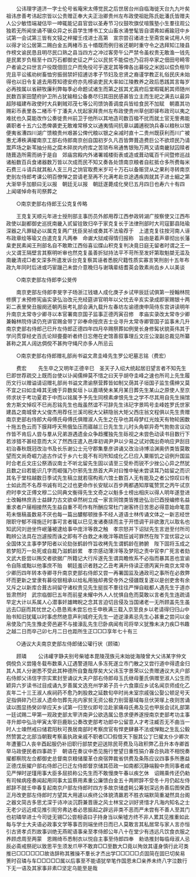 <!-- { "loadSidebar": true } -->
　　公讳理字道济一字士伦号省庵宋太傅觉民之后世居台州自临海徙天台九九叶矣祖讳彦善考讳起宗皆以公贵赠正奉大夫正治卿贵州左布政使祖妣陈氏妣潘氏皆赠夫人公少敏悟端凝估毕一呻辄能记县官尝以圣寿节习仪鼓吹旗仗喧簇塾小生羣往观公独若无所闻坐诵不辍众异之长县学生博书工文山畜水涌誉髦皆自谓弗如甫踰冠中乡试第一会试第三皆有文锓之梓擢壬戌进士高第　宣宗尝召诸进士至斋宫亲试用人何以得才论公居第二赐白金五两楮币五十缗既而例归省还朝时重守令之选拜知江陵县作榜文谕民恳且明尽民口熟之县当四方之冲过客旁午公严禁令虽权贵无敢渔一钱先是民累岁负租至十四万石都御史征之严公以民贫不能偿也乃召将卒家之佃田号畸零户者谕之曰世言户役既佃田立户而免役可乎遂定其等俾各出募役之米因以偿负租毕完且平讼徭劝树畜恤穷振弱禁奸招逋访孝子节妇及忠贤之裔谨学教正礼俗民庆未始得也以旧令复遽去用荐知德安府亦先榜谕吏民大率如江陵教养之政后悉践其言每岁必再按属以省耕牧廉利弊每季必命题试诸生而第之拔其尤寘府后堂暇辄躬其师随州民数百家田楚府护卫所占犹输租公备奏尽归其田民感甚皆立主而生祀之满去以最异超陟福建布政使时大兵剿贼邓茂七等公司馈饷善调度兵皆给食民不加赋　朝嘉其功赐彩币表里各二楮币千丁潘夫人忧起家拜贵州左布政使贵州草创即驿布政司以夷之难扰也久莫能改作公奏徙贵州前卫于他所以其地造司数百楹不扰而就土官无訾弗能袭职者十五六公悉俾袭吏无敢难常移文以通夷情间抗章以蠲逋税饷兵春以粮秋以银便夷省漕四川湖广馈粮贵州艰甚公俾代粮以银之籴减时直十二贵州既获利而川广被惠尤溥秩满擢南京工部右侍郎南京创自国初岁久凡百皆弊葺造费巨公不欲烦民乃请鬻芦场之新苇抽分局之腐木碎炭内府库之苦琐布帛通售银殆万两又请南畿狱囚赎者随葺造所需而纳于是自　郊庙宫殿内外诸署城楼街表或造或葺动辄百千间暨修巡战诸船数百兵食诸器数万皆以次成而民不知又奏各处馈南京粮者自舡抵仓多所费每米石费三斗请兵就其船人支三月之饷官取费米岁可十万石以备赈贷从之果利寻转南京吏剖左侍郎考课公明百僚惮之尝请老至再不允满考赴京途遇疾舆就其子进士絪之第大渐举手加额曰无以报　朝廷无以报　朝廷遂薨成化癸巳五月四日也寿六十有四　上闻嗟悼命有司祭葬之 

　　○南京吏部右侍郎王公克复传略 

　　王克复天顺元年进士授刑部主事历员外郎用荐江西参政转湖广按察使又江西布政使以副都御史巡抚南畿入贰留铨致归卒于家克复长于法律刑部时大司寇鄞县陆瑜深器之凡罪疑必以属克复两广抚臣吴祯或奏其不法瑜荐于　上遣克复往按河南人诬布政章绘等瑜又白遣克复凡两奉　命谳大狱咸得情归报称　旨由是着声章彻出长藩臬吏民素闻王刑部名自不敢欺江西俗喜讼牒山积克复判决竟日庭无留者时谓之王一火又谓王隔壁言其察明听审也然克复虽善折狱持法平不苛所至发奸第取魁桀无滥及南畿清戎□者文深多所遣发诉台克复察其诬者悉脱尺籍性质实寡言笑刑剖十五年布政九年同时后进或巧宦躐己未尝介意晚归与谢瑀辈结耆英会敦素尚齿乡人以美谈 

　　○南京吏部左侍郎李公旻传 

　　南京吏部左侍郎李旻字子旸浙江钱塘人成化庚子乡试甲辰廷试俱第一授翰林院修撰丁未预修宪庙实录弘治改元充经筵讲官明年以父忧去辛亥实录成即家赐银十两彩二表里癸丑服阕还朝丙辰考礼部会满九载升左春坊左谕德庚申简侍东宫讲读明年升南京太常寺少卿寻以本官署南京国子监事正德丙寅召修　孝庙实录改太常寺少卿兼翰林院侍读仍充讲官赐金带丁卯奉命授庶吉士业寻升太常寺卿管国子监事未几升南京吏部右侍郎己巳升左侍郎正德四年四月卒赐祭葬如例旻长身修髯状貌英伟其于学问贯穿经史百氏论辩亹亹听者终日忘倦在史馆善叙事理丘文庄公浚副总裁见所纂甚称之其人阔达倜傥不甚拘守绳尺亦多人所忌云 

　　○南京吏部右侍郎赠礼部尚书谥文肃圭峰先生罗公圯墓志铭（费宏） 

　　费宏 
　　先生卒之又明年正德辛巳　圣天子入绍大统起居旧望言者不知先生巳即世荐疏交上既而台使以讣闻儒绅莫不惜之曰天乎胡夺圭峰之速也所司上先生履历文行以赠谥请诏赠礼部尚书谥文肃谕祭营葬皆如制又荫其子垣国子监生儒绅又莫不宜之曰如圭峰其无媿于异数矣垣卜以嘉靖癸未某月某日葬先生某山之原使人至京师求状于考功夏君于中而以铭属予予先生同榜素虖恨先生之学不尽其用自先生捐馆舍方斯文悼叹不巳尚忍铭先生也哉虽然谊不可辞先生讳玘字景鸣号圭峰姓罗氏世家建昌之南城曾大父俊杰用荐任兰溪司税大父耕隐翁大矩父西庄翁文程俱以先生贵赠南京吏部右侍郎大母傅氏母傅氏俱赠淑人先生之在孕也其母梦红光烛天有物轮囷数十拖五色云而下膜拜呼天熊俄坠压而寤越三日先生生儿时头角崭异奇气勃勃言议动作皆不肯后人尝与羣从兄弟游遇遗金众争趋攫独先生砾视之未尝色动读书目数行下若涉猎不甚经意而大义了然西庄遣入邑庠初谒尹尹以少易之试对偶出奇响应尹刮目初治春秋既冠改治书及长乐谢公士元守郡集羣彦讲诵又改治诗博洽渊奥侪类皆莫敢望而文尚奇崛力追古作试于乡六七竟不有司所知成化乙巳应入粟赈饥之诏例升国监时合老丘文庄公祭酒议南士不听北留先生固以请至三受朴而锐不少挫公心异之然犹且数之曰若能识几字而崛强乃尔邪先生昂首大声对曰惟中秘未尝读耳乃姑留之而识其名于堂柱越数日季试先生稿立就若宿构焉六馆士数百人无有能及之者公惊叹曰有士如此而不名荐书诚有司之过也更命作长安赋以百步两都遇知厚辄赞赏之丙午试京府时李文正傅文穆二公同典文衡得先生文奇之以魁多士榜出相庆以得人明年遂登进士改翰林庶吉士益肆力古文欲卓然树立成一家言同馆类皆推逊弘治巳酉授编修名益重求者户屦相接然先生益自重不苟作有所酬应常杜门谢客终日苦思必得意始命笔意苟未惬稿虽数易不厌也每一篇出醲郁顿挫多不经人道语士林传诵文体之一新志经世限职守郁不得施迁时事可言者辄以巳见发诸奏牍而主于开悟调干非欲激亢以取名也知武冈刘逊坐忤岷藩被逮给事中庞泮等救之触　孝宗怒并下诏狱先生言逊至付所司鞫辨公法具在岂遽按而诛之即有不白救之未晚泮等疏狂诚可罪然在陛下宜优容之以全国体又主事李梦阳者以论劾张鹤龄忤旨收栲先生谓鹤龄在肺腑　陛下固将玉成之若梦阳万一处死或自裁乃滋鹤龄累　孝宗感动薄泮等及梦阳之责中官李广死言者劾文武大臣尝以贿交者欲据广所籍记大行斥遂先生谓具瞻攸系不必指而暴其恶也宜谕令自陈或黜以他事庶不贻　朝廷羞识者韪之乙丑考满升侍读正德丙寅升南京太常寺少卿历四年转本寺卿寻升南京吏部右侍郎又尝一再署国监及通政司之事所在必救弊坏而更新之堂隶有募役银相承以给私用独却弗受寺外之侵疆既复遂以是创吏舍有余又斥之以新库合葺古祠留守诸权贵见先生挺拔不羣往往严惮自戢都人遇先生于道亦皆肃然时　武宗临御巳五年而前星未耀中外人人忧惧自危而莫敢以言者先生连疏请早定大计以系属人心潜事奸雄睥睨之念其言迫切且侵及当国诸老一无所顾盖先生虽远去□庭而其忧世之心恳恳焉未尝忘也壬申秩满三载入京至良乡以老请得归归山中贻书知旧犹辄以时事虑然绝意声利城府无先生一迹逆濠素忌先生心甚重之尝问以金帛使及门先生豫走旁邑避不与接濠乱先生巳卧病闻有司将举义犹豫未决力疾□书趣之越二日而卒己卯七月二日也距所生正□□□享年七十有三 

　　○通议大夫南京吏部左侍郎储公瓘行状（顾璘） 

　　顾璘 
　　公讳巏字静夫别号柴墟本毘陵茂族元末始徙海陵曾大父讳某字仲文倜傥负义尝隆冬载布数乘入辽遇警道阻人多冻死遂立市门散之又尝行道中得遗金归其人其人分谢悉不受此其种德所自敻哉厚矣大父讳玉字景荣以公贵赠通议大夫户部右侍郎父讳信字宗实累封至诵议大夫户部右侍郎母玉氏继母董氏俱赠至淑人公生而颖异六岁读书过目成诵九岁善属文选充州学弟子员十六食廪应乡试名闻京师成化乙亥年二十三王淑人疾祠药不愈乃刺股救之延数旬卒时尚未室宗戚强公娶公顿足号天足指俱碎乃巳淑人遗命勿葬先兆内家贫无资公极力别营墓域每旦伏哭塜上夜则苦诵读以图显扬癸卯举应天乡试第一归至仪即号泣赴家痛母氏弗及见也甲辰会试礼部第一廷试赐二甲第一观政吏部太宰济南尹公欲选属公恳求便养遂授南京吏部考功主事寻升郎中弘治甲寅太宰巨鹿耿公奏改吏部考功郎中公留意人才考注臧否无不曲当一时人士竦然戒曰储君阳秋可畏居南部时考察庶官有悍吏肆暴不法或惮黜之生乱公毅然赞罢之北部当朝觐考察虽执政亲戚不职者□□假借天下服其公丁巳擢太仆少卿次年遭董□人丧辛酉起服仍补旧职行部禁吏迎送除民苛费及马政积弊乙丑升本寺卿首举马政便民者四事疏于　朝语在奏议中悉见施行誉望日重性狷介寡合执政不相悦奏擢都察院左佥都御史总督南京粮储厘革仓庾宿弊裁省供费及条陈应议四事多所惠益正德戊辰擢户部右侍郎己巳迁左侍郎督京储其莅政一如南都沉静端毅中贵同事者咸见严惮时逆瑾用事大臣多屈损称公先生而不敢慢庚午春以疾乞休　诏赐乘传还仍勑有司候病痊奏闻起用同事太监蔡用素重公廉馈白金五十两赆辞不受冬十月仍起左侍郎辞不就壬申春复起南京户部左侍郎时四方多故京储虚耗公筹划深远务善后图癸酉正月改吏部左侍郎时方望其大用遽以疾终公体貌清羸若不胜衣端默简重凝然具台阁之器文简古多思尤深于诗冲淡沉蔚兼晋唐之风士林宝之训好贤惜才凡海内知名之士无老少远近咸见推引阨穷弗达者必思振起之辟远非类不恶而严未尝有不善人至其门也初璘举进士今司徒无锡□公尝相语曰子持身当以柴墟方终不非人累其见推重如此每与学士大夫语必政事文学等事否则端坐终日而已人莫敢言其私居常与家人言亦恒引古贤孝贞烈故事训绝无燕昵语事亲至孝侍郎公年八十在堂少有违远凡饮食衣服之养顾虑周至两蒙　恩赐绮币悉制衣以悦自主事至侍郎四奉　勑诰推封每临母淑人忌辰必斋戒祭祀以致思平生须发爪甲不敢弃□□至数大□竟以殉敛其谨身慎行此可类推已□□□□□□故诰辞称其雅操不羣长才杰出学□□□□□贞固简在固巳切矣易箦时召璘与车□□□□□属以后事至不能语犹举笔作国恩未□亲养未终八字泣数行下无一语及其家事非素□坚定乌能至是哉 

